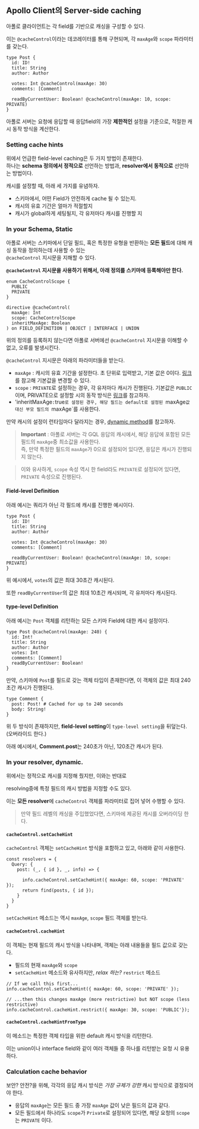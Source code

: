 ## Apollo Client의 Server-side caching

아폴로 클라이언트는 각 field를 기반으로 캐싱을 구성할 수 있다.

이는 `@cacheControl`이라는 데코레이터를 통해 구현되며, 각 `maxAge`와 `scope` 파라미터를 갖는다.

```tsx
type Post {
  id: ID!
  title: String
  author: Author

  votes: Int @cacheControl(maxAge: 30)
  comments: [Comment]

  readByCurrentUser: Boolean! @cacheControl(maxAge: 10, scope: PRIVATE)
}

```

아폴로 서버는 요청에 응답할 때 응답field의 가장 **제한적인** 설정을 기준으로, 적절한 캐시 동작 방식을 계산한다.

### Setting cache hints
위에서 언급한 field-level caching은 두 가지 방법이 존재한다.\
하나는 **schema 정의에서 정적으로** 선언하는 방법과, **resolver에서 동적으로** 선언하는 방법이다.

캐시를 설정할 때, 아래 세 가지를 유념하자.
* 스키마에서, 어떤 Field가 안전하게 cache 될 수 있는지.
* 캐시의 유효 기간은 얼마가 적절할지
* 캐시가 global하게 세팅될지, 각 유저마다 캐시를 진행할 지


### In your Schema, Static
아폴로 서버는 스키마에서 단일 필드, 혹은 특정한 유형을 반환하는 **모든 필드**에 대해 캐싱 동작을 정의하는데 사용할 수 있는\
`@cacheControl` 지시문을 지해할 수 있다.

**`@cacheControl` 지시문을 사용하기 위해서, 아래 정의를 스키마에 등록해야만 한다.**
```tsx
enum CacheControlScope {
  PUBLIC
  PRIVATE
}

directive @cacheControl(
  maxAge: Int
  scope: CacheControlScope
  inheritMaxAge: Boolean
) on FIELD_DEFINITION | OBJECT | INTERFACE | UNION

```

위의 정의를 등록하지 않는다면 아폴로 서버에선 `@cacheControl` 지시문을 이해할 수 없고, 오류를 발생시킨다.

`@cacheControl` 지시문은 아래의 파라미터들을 받는다.
* `maxAge` : 캐시의 유효 기간을 설정한다. 초 단위로 입력받고, 기본 값은 0이다. [링크](https://www.apollographql.com/docs/apollo-server/performance/caching/#setting-a-different-default-maxage)를 참고해 기본값을 변경할 수 있다.
* `scope` : `PRIVATE`로 설정하는 경우, 각 유저마다 캐시가 진행된다. 기본값은 `PUBLIC`이며, PRIVATE으로 설정할 시의 동작 방식은 [링크](https://www.apollographql.com/docs/apollo-server/performance/caching/#identifying-users-for-private-responses)를 참고하자.
* 'inheritMaxAge` : `true`로 설정된 경우, 해당 필드는 default로 설정된 `maxAge`값 대신 부모 필드의 `maxAge`를 사용한다.

만약 캐시의 설정이 런타임마다 달라지는 경우, [dynamic method](https://www.apollographql.com/docs/apollo-server/performance/caching/#in-your-resolvers-dynamic)를 참고하자.

>**Important** : 아폴로 서버는 각 GQL 응답의 캐시에서, 해당 응답에 포함된 모든 필드의 `maxAge`중 최소값을 사용한다.\
>즉, 만약 특정한 필드의 `maxAge`가 0으로 설정되어 있다면, 응답은 캐시가 진행되지 않는다.

> 이와 유사하게, `scope` 속성 역시 한 field라도 `PRIVATE`로 설정되어 있다면, `PRIVATE` 속성으로 진행된다.


#### Field-level Definition
아래 예시는 쿼리가 아닌 각 필드에 캐시를 진행한 예시이다.
```tsx
type Post {
  id: ID!
  title: String
  author: Author

  votes: Int @cacheControl(maxAge: 30)
  comments: [Comment]

  readByCurrentUser: Boolean! @cacheControl(maxAge: 10, scope: PRIVATE)
}

```
위 예시에서, `votes`의 값은 최대 30초간 캐시된다.

또한 `readByCurrentUser`의 값은 최대 10초간 캐시되며, 각 유저마다 캐시된다.

#### type-level Definition
아래 예시는 `Post` 객체를 리턴하는 모든 스키마 Field에 대한 캐시 설정이다.

```tsx
type Post @cacheControl(maxAge: 240) {
  id: Int!
  title: String
  author: Author
  votes: Int
  comments: [Comment]
  readByCurrentUser: Boolean!
}

```

만약, 스키마에 `Post`를 필드로 갖는 객체 타입이 존재한다면, 이 객체의 값은 최대 240초간 캐시가 진행된다.

```tsx
type Comment {
  post: Post! # Cached for up to 240 seconds
  body: String!
}
```

위 두 방식이 존재하지만, **field-level setting**이 `type-level setting`을 뒤덮는다.(오버라이드 한다.)

아래 예시에서, **Comment.post**는 240초가 아닌, 120초간 캐시가 된다.



### In your resolver, dynamic.
위에서는 정적으로 캐시를 지정해 줬지만, 이와는 반대로

resolving중에 특정 필드의 캐시 방법을 지정할 수도 있다.

이는 **모든 resolver**에 `cacheControl` 객체를 파라미터로 집어 넣어 수행할 수 있다.

> 만약 필드 레벨의 캐싱을 주입했었다면, 스키마에 제공된 캐시를 오버라이딩 한다.

#### `cacheControl.setCacheHint`
`cacheControl` 객체는 `setCacheHint` 방식을 포함하고 있고, 아래와 같이 사용한다.
```tsx
const resolvers = {
  Query: {
    post: (_, { id }, _, info) => {

      info.cacheControl.setCacheHint({ maxAge: 60, scope: 'PRIVATE' });
      return find(posts, { id });
    }
  }
}

```

`setCacheHint` 메소드는 역시 `maxAge`, `scope` 필드 객체를 받는다.

#### `cacheControl.cacheHint`
이 객체는 현재 필드의 캐시 방식을 나타내며, 객체는 아래 내용들을 필드 값으로 갖는다.
* 필드의 현재 `maxAge`와 `scope`
* `setCacheHint` 메소드와 유사하지만, *relax 하는?* `restrict` 메소드

```tsx
// If we call this first...
info.cacheControl.setCacheHint({ maxAge: 60, scope: 'PRIVATE' });

// ...then this changes maxAge (more restrictive) but NOT scope (less restrictive)
info.cacheControl.cacheHint.restrict({ maxAge: 30, scope: 'PUBLIC'});

```

#### `cacheControl.cacheHintFromType`
이 메소드는 특정한 객체 타입을 위한 default 캐시 방식을 리턴한다.

이는 union이나 interface field와 같이 여러 객체들 중 하나를 리턴받는 요청 시 유용하다.


### Calculation cache behavior
보안? 안전?을 위해, 각각의 응답 캐시 방식은 *가장 규제가 강한* 캐시 방식으로 결정되어야 한다.
* 응답의 `maxAge`는 모든 필드 중 가장 `maxAge` 값이 낮은 필드의 값과 같다.
* 모든 필드에서 하나라도 `scope`가 `Private`로 설정되어 있다면, 해당 요청의 `scope`는 `PRIVATE` 이다.

